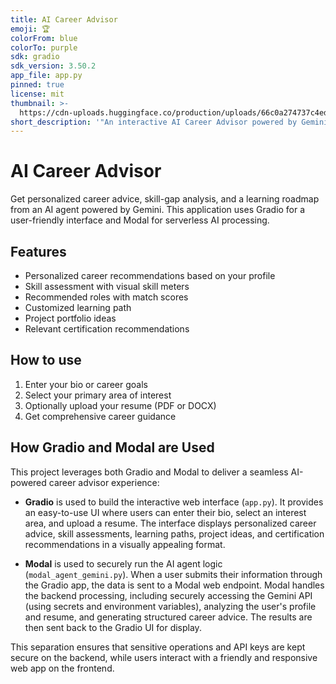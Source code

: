 ```yaml
---
title: AI Career Advisor
emoji: 🏆
colorFrom: blue
colorTo: purple
sdk: gradio
sdk_version: 3.50.2
app_file: app.py
pinned: true
license: mit
thumbnail: >-
  https://cdn-uploads.huggingface.co/production/uploads/66c0a274737c4ed8904e3581/C29bSp2Urwqws3wRzsBYT.png
short_description: '"An interactive AI Career Advisor powered by Gemini '
---
```


# AI Career Advisor

Get personalized career advice, skill-gap analysis, and a learning roadmap from an AI agent powered by Gemini. This application uses Gradio for a user-friendly interface and Modal for serverless AI processing.

## Features
- Personalized career recommendations based on your profile
- Skill assessment with visual skill meters
- Recommended roles with match scores
- Customized learning path
- Project portfolio ideas
- Relevant certification recommendations

## How to use
1. Enter your bio or career goals
2. Select your primary area of interest
3. Optionally upload your resume (PDF or DOCX)
4. Get comprehensive career guidance

## How Gradio and Modal are Used

This project leverages both Gradio and Modal to deliver a seamless AI-powered career advisor experience:

- **Gradio** is used to build the interactive web interface (`app.py`). It provides an easy-to-use UI where users can enter their bio, select an interest area, and upload a resume. The interface displays personalized career advice, skill assessments, learning paths, project ideas, and certification recommendations in a visually appealing format.

- **Modal** is used to securely run the AI agent logic (`modal_agent_gemini.py`). When a user submits their information through the Gradio app, the data is sent to a Modal web endpoint. Modal handles the backend processing, including securely accessing the Gemini API (using secrets and environment variables), analyzing the user's profile and resume, and generating structured career advice. The results are then sent back to the Gradio UI for display.

This separation ensures that sensitive operations and API keys are kept secure on the backend, while users interact with a friendly and responsive web app on the frontend.